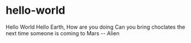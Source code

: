 # hello-world
Hello World
Hello Earth, How are you doing
Can you bring choclates the next time someone is coming to Mars -- Alien
